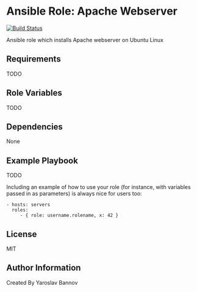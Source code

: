 Ansible Role: Apache Webserver
=========

[![Build Status](https://travis-ci.org/iaroslavb/ansible-role-apache.svg?branch=master)](https://travis-ci.org/iaroslavb/ansible-role-apache)


Ansible role which installs Apache webserver on Ubuntu Linux

Requirements
------------

TODO

Role Variables
--------------

TODO

Dependencies
------------

None

Example Playbook
----------------

TODO

Including an example of how to use your role (for instance, with variables passed in as parameters) is always nice for users too:

    - hosts: servers
      roles:
         - { role: username.rolename, x: 42 }

License
-------

MIT

Author Information
------------------

Created By Yaroslav Bannov
